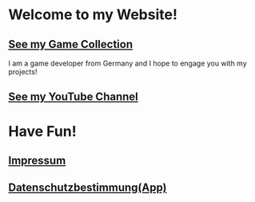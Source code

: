 # Welcome to my Website!

## [See my Game Collection](https://thaesch.github.io/GameCollection)

I am a game developer from Germany and I hope to engage you with my projects!

## [See my YouTube Channel](https://www.youtube.com/channel/UCDw8_s6FTTKrM0_yuA7yaog)

# Have Fun!

## [Impressum](impressum.md)
## [Datenschutzbestimmung(App)](dsgvo.md)